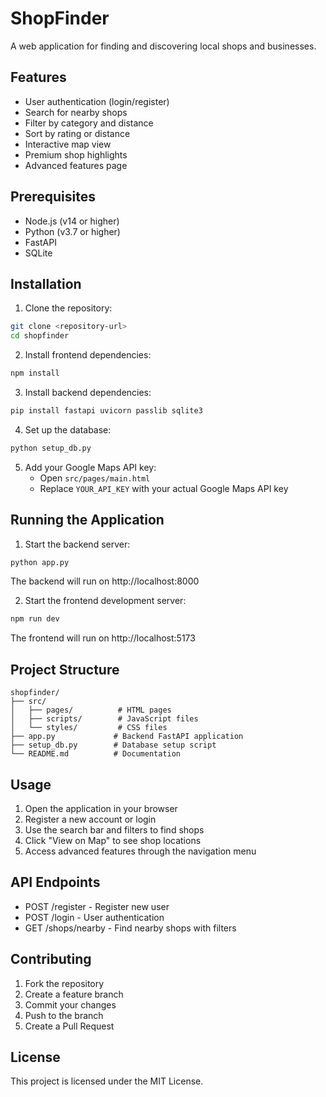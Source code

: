 # ShopFinder

A web application for finding and discovering local shops and businesses.

## Features

- User authentication (login/register)
- Search for nearby shops
- Filter by category and distance
- Sort by rating or distance
- Interactive map view
- Premium shop highlights
- Advanced features page

## Prerequisites

- Node.js (v14 or higher)
- Python (v3.7 or higher)
- FastAPI
- SQLite

## Installation

1. Clone the repository:
```bash
git clone <repository-url>
cd shopfinder
```

2. Install frontend dependencies:
```bash
npm install
```

3. Install backend dependencies:
```bash
pip install fastapi uvicorn passlib sqlite3
```

4. Set up the database:
```bash
python setup_db.py
```

5. Add your Google Maps API key:
   - Open `src/pages/main.html`
   - Replace `YOUR_API_KEY` with your actual Google Maps API key

## Running the Application

1. Start the backend server:
```bash
python app.py
```
The backend will run on http://localhost:8000

2. Start the frontend development server:
```bash
npm run dev
```
The frontend will run on http://localhost:5173

## Project Structure

```
shopfinder/
├── src/
│   ├── pages/          # HTML pages
│   ├── scripts/        # JavaScript files
│   └── styles/         # CSS files
├── app.py             # Backend FastAPI application
├── setup_db.py        # Database setup script
└── README.md          # Documentation
```

## Usage

1. Open the application in your browser
2. Register a new account or login
3. Use the search bar and filters to find shops
4. Click "View on Map" to see shop locations
5. Access advanced features through the navigation menu

## API Endpoints

- POST /register - Register new user
- POST /login - User authentication
- GET /shops/nearby - Find nearby shops with filters

## Contributing

1. Fork the repository
2. Create a feature branch
3. Commit your changes
4. Push to the branch
5. Create a Pull Request

## License

This project is licensed under the MIT License.